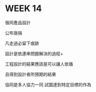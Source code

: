 # WEEK 14  



偕同產品設計

公布唐捐

凡走過必留下痕跡

設計是依連串問題解決的過程+

工程設計的結果應該是可以讓人依循

且得到設計者所預期的結果

協同是多人協力一同 試圖達到特定目標的作為



